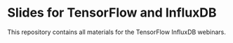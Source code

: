 # Slides for TensorFlow and InfluxDB
This repository contains all materials for the TensorFlow InfluxDB webinars.
